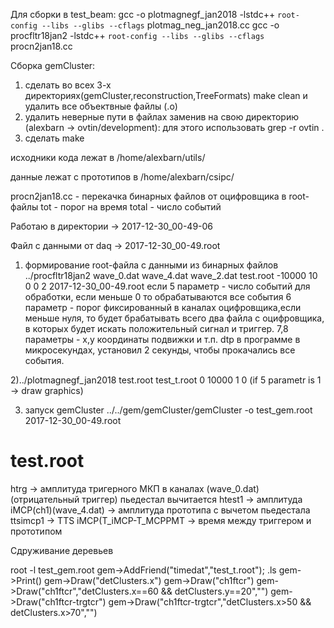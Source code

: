 Для сборки в test_beam:
gcc -o plotmagnegf_jan2018 -lstdc++ `root-config --libs --glibs --cflags` plotmag_neg_jan2018.cc
gcc -o procfltr18jan2 -lstdc++ `root-config --libs --glibs --cflags ` procn2jan18.cc

Сборка gemCluster:
1) сделать во всех 3-х директориях(gemCluster,reconstruction,TreeFormats) make clean
и удалить все объектвные файлы (.o)
2) удалить неверные пути в файлах заменив на свою директорию (alexbarn -> ovtin/development): для этого использовать grep -r ovtin .
3) сделать make

исходники кода лежат в
/home/alexbarn/utils/

данные лежат с прототипов в
/home/alexbarn/csipc/

procn2jan18.cc  - перекачка бинарных файлов от оцифровщика в root-файлы
tot - порог на время
total - число событий

Работаю в директории  ->  2017-12-30_00-49-06

Файл с данными от daq ->  2017-12-30_00-49.root

1) формирование root-файла с данными из бинарных файлов
../procfltr18jan2 wave_0.dat wave_4.dat wave_2.dat test.root -10000 10 0 0 2 2017-12-30_00-49.root
 если 5 параметр - число событий для обработки, если меньше 0 то обрабатываются все события
 6 параметр - порог фиксированный в каналах оцифровщика,если меньше нуля, то будет брабатывать
 всего два файла с оцифровщика, в которых будет искать положительный сигнал и триггер.
 7,8 параметры - x,y координаты подвижки и т.п. 
 dtp в программе в микросекундах, установил 2 секунды, чтобы прокачались все события. 

2)../plotmagnegf_jan2018 test.root test_t.root 0 10000 1 0  (if 5 parametr is 1 -> draw graphics)


3) запуск gemCluster
../../gem/gemCluster/gemCluster -o test_gem.root 2017-12-30_00-49.root

test.root
===========
htrg -> амплитуда тригерного МКП в каналах (wave_0.dat) (отрицательный триггер) пьедестал вычитается
htest1 -> амплитуда iMCP(ch1)(wave_4.dat) -> амплитуда прототипа с вычетом пьедестала
ttsimcp1 -> TTS iMCP(T_iMCP-T_MCPPMT -> время между триггером и прототипом

Сдруживание деревьев

root -l test_gem.root
gem->AddFriend("timedat","test_t.root");
.ls
gem->Print()
gem->Draw("detClusters.x")
gem->Draw("ch1ftcr")
gem->Draw("ch1ftcr","detClusters.x==60 && detClusters.y==20","")
gem->Draw("ch1ftcr-trgtcr")
gem->Draw("ch1ftcr-trgtcr","detClusters.x>50 && detClusters.x>70","")





